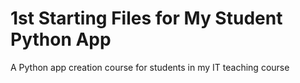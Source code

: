 # 1st Starting Files for My Student Python App

A Python app creation course for students in my IT teaching course
